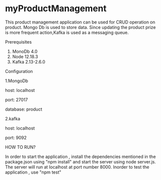 # myProductManagement

This product management application can be used for CRUD operation on product. Mongo Db is used to store data. Since updating the product prize is more frequent action,Kafka is used as a messaging queue.

Prerequisites
1. MonoDb 4.0
2. Node 12.18.3
3. Kafka 2.13-2.6.0

Configuration

1.MongoDb


host: localhost

port: 27017

database: product


2.kafka

host: localhost

port: 9092


HOW TO RUN?

In order to start the application , install the dependencies mentioned in the package.json using "npm install" and start the server using node server.js. The server will run at localhost at port number 8000. Inorder to test the application , use "npm test"

